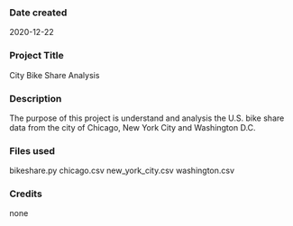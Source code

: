 ### Date created
2020-12-22

### Project Title
City Bike Share Analysis

### Description
The purpose of this project is understand and analysis the U.S. bike share data from the city of Chicago, New York City and Washington D.C.

### Files used
bikeshare.py
chicago.csv
new_york_city.csv
washington.csv

### Credits
none
